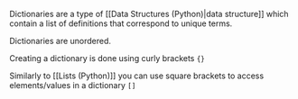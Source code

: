 Dictionaries are a type of [[Data Structures (Python)|data structure]] which contain a list of definitions that correspond to unique terms.

Dictionaries are unordered.


Creating a dictionary is done using curly brackets ``{}``

Similarly to [[Lists (Python)]] you can use square brackets to access elements/values in a dictionary ``[]``

